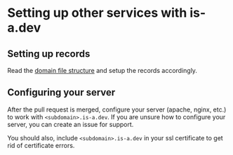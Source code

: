 # Setting up other services with is-a.dev

## Setting up records
Read the [domain file structure](/docs/domain-structure) and setup the records accordingly.

## Configuring your server
After the pull request is merged, configure your server (apache, nginx, etc.) to work with `<subdomain>.is-a.dev`. If you are unsure how to configure your server, you can create an issue for support.

You should also, include `<subdomain>.is-a.dev` in your ssl certificate to get rid of certificate errors.